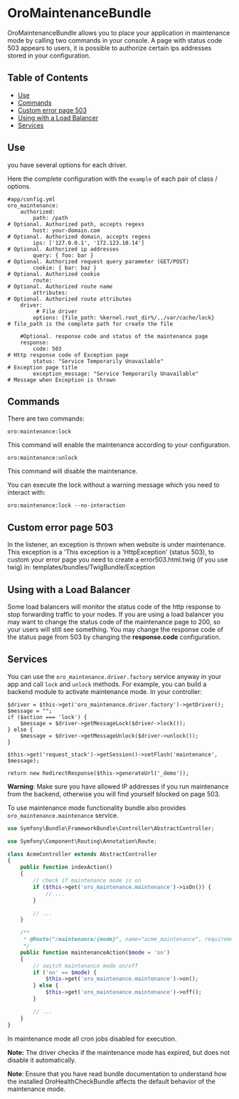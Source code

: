 # OroMaintenanceBundle

OroMaintenanceBundle allows you to place your application in maintenance mode by calling two commands in your console. A page with status code 503 appears to users,
it is possible to authorize certain ips addresses stored in your configuration.

## Table of Contents
- [Use](#use)
- [Commands](#commands)
- [Custom error page 503](#custom-error-page-503)
- [Using with a Load Balancer](#using-with-a-load-balancer)
- [Services](#services)

## Use
you have several options for each driver.

Here the complete configuration with the `example` of each pair of class / options.

    #app/config.yml
    oro_maintenance:
        authorized:
            path: /path                                                         # Optional. Authorized path, accepts regexs
            host: your-domain.com                                               # Optional. Authorized domain, accepts regexs
            ips: ['127.0.0.1', '172.123.10.14']                                 # Optional. Authorized ip addresses
            query: { foo: bar }                                                 # Optional. Authorized request query parameter (GET/POST)
            cookie: { bar: baz }                                                # Optional. Authorized cookie
            route:                                                              # Optional. Authorized route name
            attributes:                                                         # Optional. Authorized route attributes
        driver:
             # File driver
            options: {file_path: %kernel.root_dir%/../var/cache/lock}                  # file_path is the complete path for create the file

        #Optional. response code and status of the maintenance page
        response:
            code: 503                                                                  # Http response code of Exception page
            status: "Service Temporarily Unavailable"                                  # Exception page title
            exception_message: "Service Temporarily Unavailable"                       # Message when Exception is thrown 


## Commands

There are two commands:

    oro:maintenance:lock

This command will enable the maintenance according to your configuration.

    oro:maintenance:unlock

This command will disable the maintenance.

You can execute the lock without a warning message which you need to interact with:

    oro:maintenance:lock --no-interaction

## Custom error page 503

In the listener, an exception is thrown when website is under maintenance. This exception is a 'This exception is a 'HttpException' (status 503), to custom your error page
you need to create a error503.html.twig (if you use twig) in:
templates/bundles/TwigBundle/Exception

## Using with a Load Balancer
Some load balancers will monitor the status code  of the http response to stop forwarding traffic  to your nodes. 
If you are using a load balancer you may want to change the status code of the maintenance page to 200, so your users will still see
something. You may change the response code of the status page from 503 by changing the **response.code** configuration.

## Services

You can use the ``oro_maintenance.driver.factory`` service anyway in your app and call ``lock`` and ``unlock`` methods.
For example, you can build a backend module to activate maintenance mode.
In your controller:

    $driver = $this->get('oro_maintenance.driver.factory')->getDriver();
    $message = "";
    if ($action === 'lock') {
        $message = $driver->getMessageLock($driver->lock());
    } else {
        $message = $driver->getMessageUnlock($driver->unlock());
    }

    $this->get('request_stack')->getSession()->setFlash('maintenance', $message);

    return new RedirectResponse($this->generateUrl('_demo'));


**Warning**: Make sure you have allowed IP addresses if you run maintenance from the backend, otherwise you will find yourself blocked on page 503.

To use maintenance mode functionality bundle also provides `oro_maintenance.maintenance` service.

``` php
use Symfony\Bundle\FrameworkBundle\Controller\AbstractController;

use Symfony\Component\Routing\Annotation\Route;

class AcmeController extends AbstractController
{
    public function indexAction()
    {
        // check if maintenance mode is on
        if ($this->get('oro_maintenance.maintenance')->isOn()) {
            // ...
        }

        // ...
    }

    /**
     * @Route("/maintenance/{mode}", name="acme_maintenance", requirements={"mode"="on|off"})
     */
    public function maintenanceAction($mode = 'on')
    {
        // switch maintenance mode on/off
        if ('on' == $mode) {
            $this->get('oro_maintenance.maintenance')->on();
        } else {
            $this->get('oro_maintenance.maintenance')->off();
        }

        // ...
    }
}
```

In maintenance mode all cron jobs disabled for execution.

**Note:** The driver checks if the maintenance mode has expired, but does not disable it automatically.

**Note**: Ensure that you have read bundle documentation to understand how the installed OroHealthCheckBundle affects
the default behavior of the maintenance mode.

